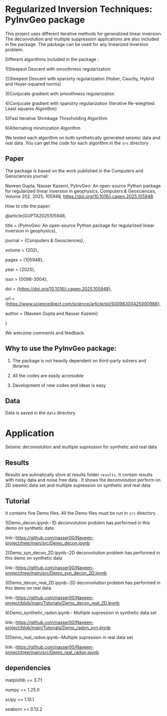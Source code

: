 
# Regularized  Inversion Techniques: PyInvGeo package

This project uses different iterative methods for generalized linear inversion. The deconvolution and multiple suppression applications are also included in the package. The package can be used for any linearized inversion problem.

Different algorithms included in the package :

1)Steepest Descent with smoothness regularization

2)Steepest Descent with sparsirty regularization (Huber, Cauchy, Hybrid and Hoyer-squared norms)

3)Conjucate gradient with smoothness regularization

4)Conjucate gradient with sparsirty regularization (Iterative Re-wieghted Least squares Algorithm)

5)Fast Iterative Shrinkage Thresholding Algorithm

6)Alternating minimization Algorithm


We tested each algorithm  on  both synthetically  generated seismic data and real data .You  can get the code for each algorithm in the `src` directory .

## Paper
The package is based on the work published in the Computers and Geosciences journal:

Naveen Gupta, Nasser Kazemi, PyInvGeo: An open-source Python package for regularized linear inversion in geophysics,
Computers & Geosciences, Volume 202, 2025, 105948, https://doi.org/10.1016/j.cageo.2025.105948.

How to cite the paper:

@article{GUPTA2025105948,

title = {PyInvGeo: An open-source Python package for regularized linear inversion in geophysics},

journal = {Computers & Geosciences},

volume = {202},

pages = {105948},

year = {2025},

issn = {0098-3004},

doi = {https://doi.org/10.1016/j.cageo.2025.105948},

url = {https://www.sciencedirect.com/science/article/pii/S0098300425000986},

author = {Naveen Gupta and Nasser Kazemi}

}

We welcome comments and feedback. 

## Why to use the PyInvGeo package:

1) The package is not heavily dependent on third-party solvers and libraries
 
2) All the codes are easily accessible
 
3) Development of new codes and ideas is easy 

## Data
Data is saved in the `data` directory. 
# Application
Seismic deconvolution and multiple supression for synthetic and real data  
## Results
Results are autmatically  store at results folder `results`. It contain results with noisy data and noise free data . It shows the deconvolution perform on 2D siesmic data set and multiple supression on synthetic and real data  

## Tutorial 
It contains five Demo files. All the Demo files must be run in `src` directory .

1)Demo_decon.ipynb:-1D deconvolution problem has performed in this demo on synthetic data

link:-https://github.com/nasser00/Naveen-project/tree/main/src/Demo_decon.ipynb

2)Demo_syn_decon_2D.ipynb:-2D deconvolution problem has performed in this demo on synthetic data

link:-https://github.com/nasser00/Naveen-project/tree/main/src/Demo_syn_decon_2D.ipynb

3)Demo_decon_real_2D.ipynb:-2D deconvolution problem has performed in this demo on real data

link:-https://github.com/nasser00/Naveen-project/blob/main/Tutorials/Demo_decon_real_2D.ipynb

4)Demo_synthetic_radon.ipynb:- Multiple supression in synthetic data set 

link:-https://github.com/nasser00/Naveen-project/blob/main/Tutorials/Demo_radon_syn.ipynb

5)Demo_real_radon.ipynb:-Multiple supression in real data set 

link:-https://github.com/nasser00/Naveen-project/tree/main/src/Demo_real_radon.ipynb


## dependencies 
matplotlib      ==          3.7.1

numpy           ==          1.25.0

scipy           ==          1.10.1

seaborn         ==          0.13.2
